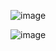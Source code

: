 
![image](https://github.com/user-attachments/assets/5d7eaea5-2362-47e0-a212-ec78b9c7def9)

![image](https://github.com/user-attachments/assets/13169e52-07e8-4811-bb3b-a7f9efdaec31)


